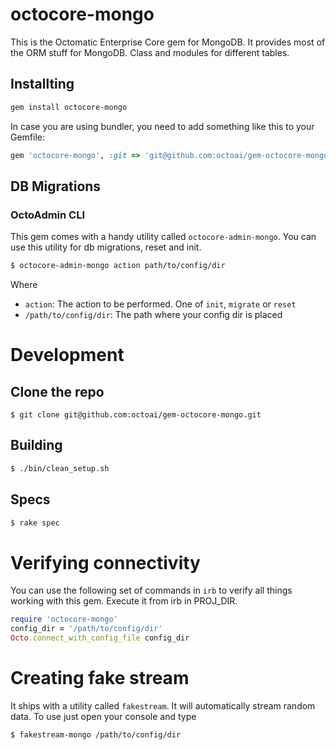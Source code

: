 # octocore-mongo

This is the Octomatic Enterprise Core gem for MongoDB. It provides most of the ORM stuff for MongoDB. Class and modules for different tables.

## Installting

```bash
gem install octocore-mongo
```

In case you are using bundler, you need to add something like this to your Gemfile:

```ruby
gem 'octocore-mongo', :git => 'git@github.com:octoai/gem-octocore-mongo.git'
```



## DB Migrations

### OctoAdmin CLI

This gem comes with a handy utility called `octocore-admin-mongo`. You can use this utility for db migrations, reset and init.

```bash
$ octocore-admin-mongo action path/to/config/dir
```

Where

- `action`: The action to be performed. One of `init`, `migrate` or `reset`
- `/path/to/config/dir`: The path where your config dir is placed


# Development

## Clone the repo

`$ git clone git@github.com:octoai/gem-octocore-mongo.git`

## Building

```bash
$ ./bin/clean_setup.sh
```

## Specs

```bash
$ rake spec
```

# Verifying connectivity

You can use the following set of commands in `irb` to verify all things working with this gem. Execute it from irb in PROJ_DIR.

```ruby
require 'octocore-mongo'
config_dir = '/path/to/config/dir'
Octo.connect_with_config_file config_dir
```

# Creating fake stream

It ships with a utility called `fakestream`. It will automatically stream random data. To use just open your console and type

```bash
$ fakestream-mongo /path/to/config/dir
```
